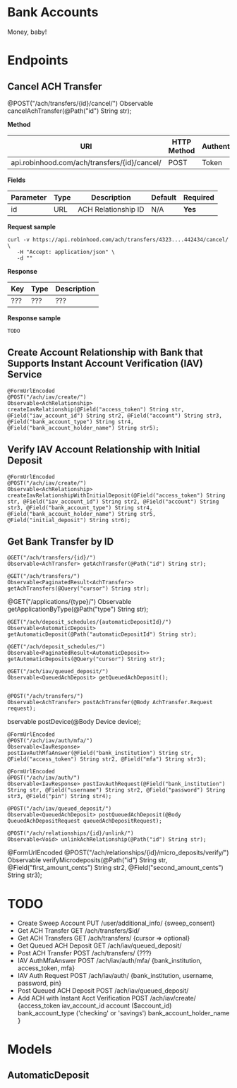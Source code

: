 # Bank Accounts

Money, baby!

# Endpoints
 
## Cancel ACH Transfer

 @POST("/ach/transfers/{id}/cancel/")
    Observable<Void> cancelAchTransfer(@Path("id") String str);

**Method**

| URI                                          | HTTP Method | Authentication |
|----------------------------------------------|-------------|----------------|
| api.robinhood.com/ach/transfers/{id}/cancel/ | POST        |	Token         |

**Fields**

| Parameter       | Type   | Description         | Default | Required |
|-----------------|--------|---------------------|---------|----------|
| id              | URL    | ACH Relationship ID | N/A     | **Yes**  |

**Request sample**

```
curl -v https://api.robinhood.com/ach/transfers/4323....442434/cancel/ \
   -H "Accept: application/json" \
   -d ""
```

**Response**

| Key   | Type   |Description|
|-------|--------|-----------|
| ???   | ???    | ???       |

**Response sample**

```
TODO
```
 
## Create Account Relationship with Bank that Supports Instant Account Verification (IAV) Service

    @FormUrlEncoded
    @POST("/ach/iav/create/")
    Observable<AchRelationship> createIavRelationship(@Field("access_token") String str, @Field("iav_account_id") String str2, @Field("account") String str3, @Field("bank_account_type") String str4, @Field("bank_account_holder_name") String str5);

## Verify IAV Account Relationship with Initial Deposit

    @FormUrlEncoded
    @POST("/ach/iav/create/")
    Observable<AchRelationship> createIavRelationshipWithInitialDeposit(@Field("access_token") String str, @Field("iav_account_id") String str2, @Field("account") String str3, @Field("bank_account_type") String str4, @Field("bank_account_holder_name") String str5, @Field("initial_deposit") String str6);
 
## Get Bank Transfer by ID

    @GET("/ach/transfers/{id}/")
    Observable<AchTransfer> getAchTransfer(@Path("id") String str);

    @GET("/ach/transfers/")
    Observable<PaginatedResult<AchTransfer>> getAchTransfers(@Query("cursor") String str);

@GET("/applications/{type}/")
Observable<Application> getApplicationByType(@Path("type") String str);

    @GET("/ach/deposit_schedules/{automaticDepositId}/")
    Observable<AutomaticDeposit> getAutomaticDeposit(@Path("automaticDepositId") String str);

    @GET("/ach/deposit_schedules/")
    Observable<PaginatedResult<AutomaticDeposit>> getAutomaticDeposits(@Query("cursor") String str);

    @GET("/ach/iav/queued_deposit/")
    Observable<QueuedAchDeposit> getQueuedAchDeposit();


    @POST("/ach/transfers/")
    Observable<AchTransfer> postAchTransfer(@Body AchTransfer.Request request);
bservable<Device> postDevice(@Body Device device);

    @FormUrlEncoded
    @POST("/ach/iav/auth/mfa/")
    Observable<IavResponse> postIavAuthMfaAnswer(@Field("bank_institution") String str, @Field("access_token") String str2, @Field("mfa") String str3);

    @FormUrlEncoded
    @POST("/ach/iav/auth/")
    Observable<IavResponse> postIavAuthRequest(@Field("bank_institution") String str, @Field("username") String str2, @Field("password") String str3, @Field("pin") String str4);

    @POST("/ach/iav/queued_deposit/")
    Observable<QueuedAchDeposit> postQueuedAchDeposit(@Body QueuedAchDepositRequest queuedAchDepositRequest);

	@POST("/ach/relationships/{id}/unlink/")
    Observable<Void> unlinkAchRelationship(@Path("id") String str);

@FormUrlEncoded
    @POST("/ach/relationships/{id}/micro_deposits/verify/")
    Observable<Void> verifyMicrodeposits(@Path("id") String str, @Field("first_amount_cents") String str2, @Field("second_amount_cents") String str3);

# TODO

- Create Sweep Account			PUT  /user/additional_info/ 		{sweep_consent}
- Get ACH Transfer				GET /ach/transfers/$id/
- Get ACH Transfers				GET /ach/transfers/					{cursor => optional}
- Get Queued ACH Deposit		GET /ach/iav/queued_deposit/
- Post ACH Transfer				POST /ach/transfers/  											{???}
- IAV AuthMfaAnswer				POST /ach/iav/auth/mfa/					{bank_institution, access_token, mfa}
- IAV Auth Request				POST /ach/iav/auth/						{bank_institution, username, password, pin}
- Post Queued ACH Deposit		POST /ach/iav/queued_deposit/
- Add ACH with Instant Acct Verification	POST /ach/iav/create/				{access_token
																	 iav_account_id
																	 account ($account_id)
																	 bank_account_type ('checking' or 'savings')
																	 bank_account_holder_name
																	}
 


# Models




## AutomaticDeposit

